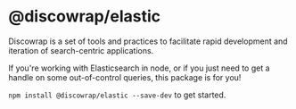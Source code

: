 # @discowrap/elastic
Discowrap is a set of tools and practices to facilitate rapid development and iteration of search-centric applications.

If you're working with Elasticsearch in node, or if you just need to get a handle on some out-of-control queries, this package is for you!   

`npm install @discowrap/elastic --save-dev` to get started.


